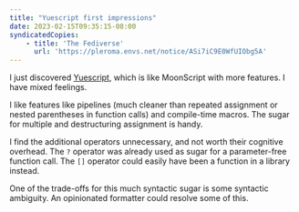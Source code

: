```yaml
---
title: "Yuescript first impressions"
date: 2023-02-15T09:35:15-08:00
syndicatedCopies:
    - title: 'The Fediverse'
      url: 'https://pleroma.envs.net/notice/ASi7iC9E0WfUIObg5A'
---
```

I just discovered [Yuescript](https://yuescript.org/doc/), which is like MoonScript with more features. I have mixed feelings.

I like features like pipelines (much cleaner than repeated assignment or nested parentheses in function calls) and compile-time macros. The sugar for multiple and destructuring assignment is handy.

I find the additional operators unnecessary, and not worth their cognitive overhead. The `?` operator was already used as sugar for a parameter-free function call. The `[]` operator could easily have been a function in a library instead.

One of the trade-offs for this much syntactic sugar is some syntactic ambiguity. An opinionated formatter could resolve some of this.
